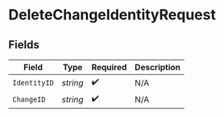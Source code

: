 # DeleteChangeIdentityRequest


## Fields

| Field              | Type               | Required           | Description        |
| ------------------ | ------------------ | ------------------ | ------------------ |
| `IdentityID`       | *string*           | :heavy_check_mark: | N/A                |
| `ChangeID`         | *string*           | :heavy_check_mark: | N/A                |
